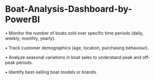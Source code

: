 # Boat-Analysis-Dashboard-by-PowerBI
•	Monitor the number of boats sold over specific time periods (daily, weekly, monthly, yearly).

•	Track customer demographics (age, location, purchasing behaviour).

•	Analyze seasonal variations in boat sales to understand peak and off-peak periods.

•	Identify best-selling boat models or brands.

